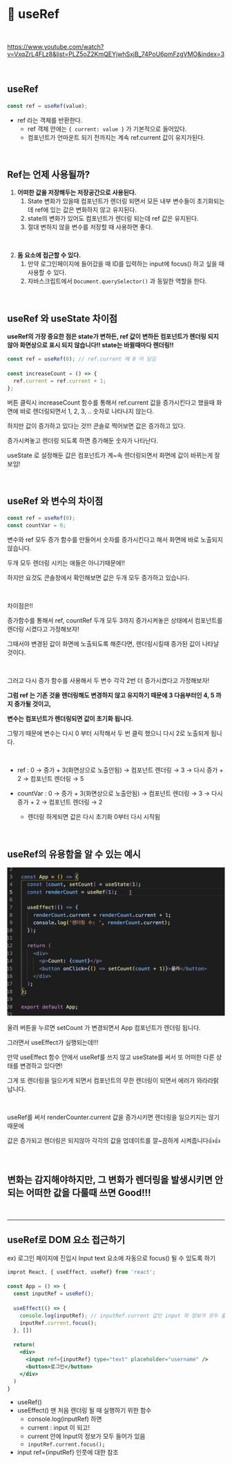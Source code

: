 # 🩵 useRef

<br>

https://www.youtube.com/watch?v=VxqZrL4FLz8&list=PLZ5oZ2KmQEYjwhSxjB_74PoU6pmFzgVMO&index=3

<br>

## useRef

```jsx
const ref = useRef(value);
```

- ref 라는 객체를 반환한다.
  - ref 객체 안에는 `{ current: value }` 가 기본적으로 들어있다.
  - 컴포넌트가 언마운트 되기 전까지는 계속 ref.current 값이 유지가된다.

<br>

## Ref는 언제 사용될까?

1. **어떠한 값을 저장해두는 저장공간으로 사용된다.**
   1. State 변화가 있을때 컴포넌트가 렌더링 되면서 모든 내부 변수들이 초기화되는데 ref에 있는 값은 변화하지 않고 유지된다.
   2. state의 변화가 있어도 컴포넌트가 렌더링 되는데 ref 값은 유지된다.
   3. 절대 변하지 않을 변수를 저장할 때 사용하면 좋다.

<br>

2. **돔 요소에 접근할 수 있다.**
   1. 만약 로그인페이지에 들어갔을 때 ID를 입력하는 input에 focus() 하고 싶을 때 사용할 수 있다.
   2. 자바스크립트에서 `Document.querySelector()` 과 동일한 역할을 한다.

<br>

## useRef 와 useState 차이점

**useRef의 가장 중요한 점은 state가 변하든, ref 값이 변하든 컴포넌트가 렌더링 되지 않아 화면상으로 표시 되지 않습니다!! state는 바뀔때마다 렌더링!!**

```jsx
const ref = useRef(0); // ref.current 에 0 이 담김

const increaseCount = () => {
  ref.current = ref.current + 1;
};
```

버튼 클릭시 increaseCount 함수를 통해서 ref.current 값을 증가시킨다고 했을때 화면에 바로 렌더링되면서 1, 2, 3, .. 숫자로 나타나지 않는다.

하지만 값이 증가하고 있다는 것!!! 콘솔로 찍어보면 값은 증가하고 있다.

증가시켜놓고 렌더링 되도록 하면 증가해둔 숫자가 나타난다.

useState 로 설정해둔 값은 컴포넌트가 계~속 렌더링되면서 화면에 값이 바뀌는게 잘 보임!

<br>

## useRef 와 변수의 차이점

```jsx
const ref = useRef(0);
const countVar = 0;
```

변수와 ref 모두 증가 함수를 만들어서 숫자를 증가시킨다고 해서 화면에 바로 노출되지 않습니다.

두개 모두 렌더링 시키는 애들은 아니기때문에!!

하지만 요것도 콘솔창에서 확인해보면 값은 두개 모두 증가하고 있습니다.

<br>

차이점은!!

증가함수를 통해서 ref, countRef 두개 모두 3까지 증가시켜놓은 상태에서 컴포넌트를 렌더링 시켰다고 가정해보자!

그때서야 변경된 값이 화면에 노출되도록 해준다면, 렌더링시킬때 증가된 값이 나타날 것이다.

<br>

그러고 다시 증가 함수를 사용해서 두 변수 각각 2번 더 증가시켰다고 가정해보자!

**그럼 ref 는 기존 것을 렌더링해도 변경하지 않고 유지하기 때문에 3 다음부터인 4, 5 까지 증가될 것이고,**

**변수는 컴포넌트가 렌더링되면 값이 초기화 됩니다.**

그렇기 때문에 변수는 다시 0 부터 시작해서 두 번 클릭 했으니 다시 2로 노출되게 됩니다.

<br>

- ref : 0 → 증가 + 3(화면상으로 노출안됨) → 컴포넌트 렌더링 → 3 → 다시 증가 + 2 → 컴포넌트 렌더링 → 5

- countVar : 0 → 증가 + 3(화면상으로 노출안됨) → 컴포넌트 렌더링 → 3 → 다시 증가 + 2 → 컴포넌트 렌더링 → 2
  - 렌더링 하게되면 값은 다시 초기화 0부터 다시 시작됨

<br>

## useRef의 유용함을 알 수 있는 예시

<img src="../../images/useRef.png" />

올려 버튼을 누르면 setCount 가 변경되면서 App 컴포넌트가 렌더링 됩니다.

그러면서 useEffect가 실행되는데!!!

만약 useEffect 함수 안에서 useRef를 쓰지 않고 useState를 써서 또 어떠한 다른 상태를 변경하고 있다면!

그게 또 렌더링을 일으키게 되면서 컴포넌트의 무한 렌더링이 되면서 에러가 와라라랅 납니다.

<br>

useRef를 써서 renderCounter.current 값을 증가시키면 렌더링을 일으키지는 않기때문에

값은 증가되고 렌더링은 되지않아 각각의 값을 업데이트를 깔~끔하게 시켜줍니다👍👍

<br>

## 변화는 감지해야하지만, 그 변화가 렌더링을 발생시키면 안되는 어떠한 값을 다룰때 쓰면 Good!!!

<br>

<hr>

## useRef로 DOM 요소 접근하기

ex) 로그인 페이지에 진입시 Input text 요소에 자동으로 focus() 될 수 있도록 하기

```jsx
improt React, { useEffect, useRef} from 'react';

const App = () => {
  const inputRef = useRef();

  useEffect(() => {
    console.log(inputRef); // inputRef.current 값인 input 의 정보가 모두 출력된다.
    inputRef.current.focus();
  }, [])

  return(
    <div>
      <input ref={inputRef} type="text" placeholder="username" />
      <button>로그인</button>
    </div>
  )
}
```

- useRef()
- useEffect() 맨 처음 렌더링 될 때 실행하기 위한 함수
  - console.log(inputRef) 하면
  - current : input 이 되고!
  - current 안에 Input의 정보가 모두 들어가 있음
  - `inputRef.current.focus();`
- input ref={inputRef} 인풋에 대한 참조
